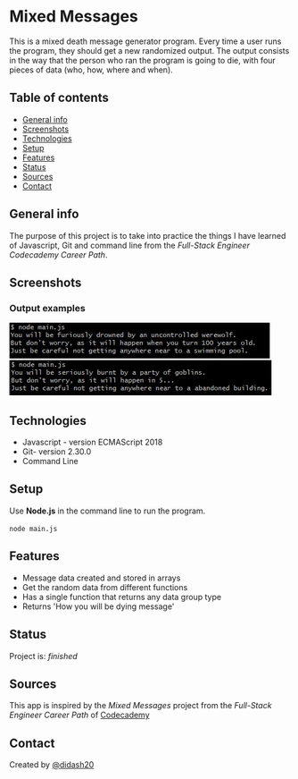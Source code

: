 # Mixed Messages
This is a mixed death message generator program. Every time a user runs the program, they should get a new randomized output. The output consists in the way that the person who ran the program is going to die, with four pieces of data (who, how, where and when).


## Table of contents
* [General info](#general-info)
* [Screenshots](#screenshots)
* [Technologies](#technologies)
* [Setup](#setup)
* [Features](#features)
* [Status](#status)
* [Sources](#sources)
* [Contact](#contact)

## General info
The purpose of this project is to take into practice the things I have learned of Javascript, Git and command line from the _Full-Stack Engineer Codecademy Career Path_.

## Screenshots

### Output examples
![Output Example 1](./img/output_example_1.jpg)
![Output Example 2](./img/output_example_2.jpg)

## Technologies
* Javascript - version ECMAScript 2018
* Git- version 2.30.0
* Command Line

## Setup
Use **Node.js** in the command line to run the program.

```node main.js```

## Features
* Message data created and stored in arrays
* Get the random data from different functions
* Has a single function that returns any data group type
* Returns 'How you will be dying message'

## Status
Project is: _finished_

## Sources
This app is inspired by the _Mixed Messages_ project from the _Full-Stack Engineer Career Path_ of [Codecademy](https://www.codecademy.com)


## Contact
Created by [@didash20](https://github.com/didash20)